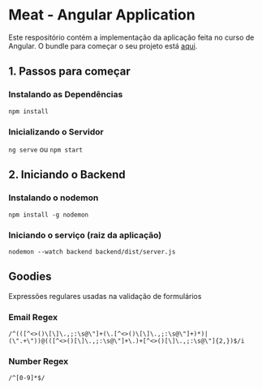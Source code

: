 # Meat - Angular Application

Este respositório contém a implementação da aplicação feita no curso de Angular. O bundle para começar o seu projeto está [aqui].

[aqui]: https://github.com/cod3rcursos/meat-app-starter

## 1. Passos para começar

### Instalando as Dependências

`npm install`

### Inicializando o Servidor

`ng serve` ou `npm start`

## 2. Iniciando o Backend

### Instalando o nodemon

`npm install -g nodemon`

### Iniciando o serviço (raiz da aplicação)

`nodemon --watch backend backend/dist/server.js`

## Goodies

Expressões regulares usadas na validação de formulários

### Email Regex

`/^(([^<>()\[\]\.,;:\s@\"]+(\.[^<>()\[\]\.,;:\s@\"]+)*)|(\".+\"))@(([^<>()[\]\.,;:\s@\"]+\.)+[^<>()[\]\.,;:\s@\"]{2,})$/i`

### Number Regex

`/^[0-9]*$/`
